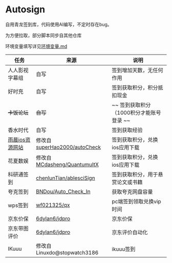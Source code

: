 # Autosign

自用青龙签到库，代码使用AI编写，不定时存在bug。

为方便拉取，部分脚本同步自其他仓库

环境变量填写详见[环境变量.md](https://github.com/Chikit-L/AutoSign/blob/main/%E7%8E%AF%E5%A2%83%E5%8F%98%E9%87%8F.md)


| **任务** | **来源** | **说明** |
| --- | --- | --- | 
| 人人影视字幕组 | 自写 | 签到增加天数，无任何作用
| 好时充 | 自写 | 签到获取积分，积分抵扣现金
| ~~卡饭论坛~~ | ~~自写~~ | ~~ 签到获取积分（1000积分才能账号登录 ~~ |
| 香水时代 | 自写 | 签到获取经验
| [雨晨ios资源网站](https://yuchen.tonghuaios.com/) | 修改自[superHao2000/autoCheck](https://github.com/superHao2000/autoCheck) | 签到获取积分，兑换ios应用下载
| 花夏数娱 | 修改自[MCdasheng/QuantumultX](https://github.com/MCdasheng/QuantumultX) | 签到获取积分，兑换ios应用下载 |
| 科研通签到 | [chenlunTian/ablesciSign](https://github.com/chenlunTian/ablesciSign) | 签到获取积分，用于悬赏论文或书籍 |
| 夸克签到 | [BNDou/Auto\_Check\_In](https://github.com/BNDou/Auto_Check_In) | 获取夸克网盘容量 | 
| wps签到 | [wf021325/qx](https://github.com/wf021325/qx) | pc端签到领取兑换vip时间 | 
| 京东价保 | [6dylan6/jdpro](https://github.com/6dylan6/jdpro) | 京东价保 | 
| 京东带图评价 | [6dylan6/jdpro](https://github.com/6dylan6/jdpro) | 京东评价自动化 |
| IKuuu | 修改自Linuxdo@stopwatch3186 | ikuuu签到 |

